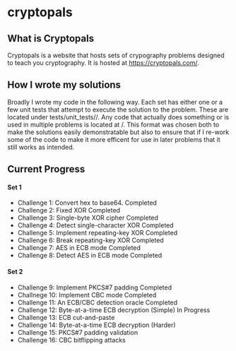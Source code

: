 # cryptopals
## What is Cryptopals
Cryptopals is a website that hosts sets of crypography problems designed to teach you cryptography.  It is hosted at https://cryptopals.com/.
## How I wrote my solutions
Broadly I wrote my code in the following way.  Each set has either one or a few unit tests that attempt to execute the solution to the problem.  These are located under tests/unit_tests/<set>/<challenge>.  Any code that actually does something or is used in multiple problems is located at <set>/<challenge>.  This format was chosen both to make the solutions easily demonstratable but also to ensure that if I re-work some of the code to make it more efficent for use in later problems that it still works as intended.
## Current Progress
#### Set 1
  - Challenge 1: Convert hex to base64.                   Completed
  - Challenge 2: Fixed XOR                                Completed
  - Challenge 3: Single-byte XOR cipher                   Completed
  - Challenge 4: Detect single-character XOR              Completed
  - Challenge 5: Implement repeating-key XOR              Completed
  - Challenge 6: Break repeating-key XOR                  Completed
  - Challenge 7: AES in ECB mode                          Completed
  - Challenge 8: Detect AES in ECB mode                   Completed
#### Set 2
  - Challenge 9: Implement PKCS#7 padding                 Completed
  - Challnege 10: Implement CBC mode                      Completed
  - Challenge 11: An ECB/CBC detection oracle             Completed
  - Challenge 12: Byte-at-a-time ECB decryption (Simple)  In Progress
  - Challenge 13: ECB cut-and-paste
  - Challenge 14: Byte-at-a-time ECB decryption (Harder)
  - Challenge 15: PKCS#7 padding validation
  - Challenge 16: CBC bitflipping attacks
